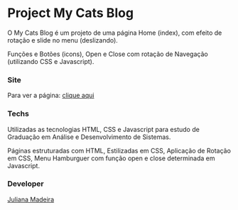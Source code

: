 # Project My Cats Blog
O My Cats Blog é um projeto de uma página Home (index), com efeito de rotação e slide no menu (deslizando). 

Funções e Botões (icons), Open e Close com rotação de Navegação (utilizando CSS e Javascript).

### Site
Para ver a página: [clique aqui](https://juliana-madeira.github.io/my-cats-blog/)

### Techs
Utilizadas as tecnologias HTML, CSS e Javascript para estudo de Graduação em Análise e Desenvolvimento de Sistemas. 

Páginas estruturadas com HTML,
Estilizadas em CSS,
Aplicação de Rotação em CSS,
Menu Hamburguer com função open e close determinada em Javascript.

### Developer 
[Juliana Madeira](https://www.linkedin.com/in/juliana-g-madeira/)
